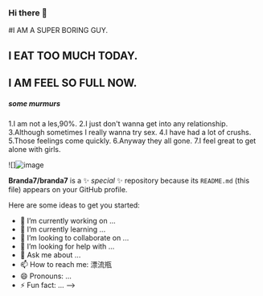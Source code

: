 ### Hi there 👋
#I AM A SUPER BORING GUY.
## I EAT TOO MUCH TODAY.
## I AM FEEL SO FULL NOW.
##### some murmurs
1.I am not a les,90%.
2.I just don't wanna get into any relationship.
3.Although sometimes I really wanna try sex.
4.I have had a lot of crushs.
5.Those feelings come quickly.
6.Anyway they all gone.
7.I feel great to get alone with girls.


![]![image](https://user-images.githubusercontent.com/84488157/118941448-52265e80-b984-11eb-822e-4f019c431549.png)


**Branda7/branda7** is a ✨ _special_ ✨ repository because its `README.md` (this file) appears on your GitHub profile.


Here are some ideas to get you started:

- 🔭 I’m currently working on ...
- 🌱 I’m currently learning ...
- 👯 I’m looking to collaborate on ...
- 🤔 I’m looking for help with ...
- 💬 Ask me about ...
- 📫 How to reach me: 漂流瓶
- 😄 Pronouns: ...
- ⚡ Fun fact: ...
-->
